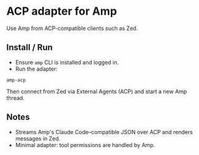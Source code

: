 # ACP adapter for Amp

Use Amp from ACP-compatible clients such as Zed.

## Install / Run

- Ensure `amp` CLI is installed and logged in.
- Run the adapter:

```
amp-acp
```

Then connect from Zed via External Agents (ACP) and start a new Amp thread.

## Notes

- Streams Amp's Claude Code–compatible JSON over ACP and renders messages in Zed.
- Minimal adapter: tool permissions are handled by Amp.